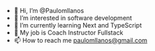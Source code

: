 - 👋 Hi, I’m @Paulomllanos
- 👀 I’m interested in software development
- 🌱 I’m currently learning Next and TypeScript
- 💞️ My job is Coach Instructor Fullstack
- 📫 How to reach me paulomllanos@gmail.com

<!---
Paulomllanos/Paulomllanos is a ✨ special ✨ repository because its `README.md` (this file) appears on your GitHub profile.
You can click the Preview link to take a look at your changes.
--->
